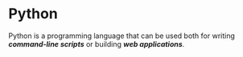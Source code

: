 # Python

Python is a programming language that can be used both for writing ***command-line scripts*** or building ***web applications***.